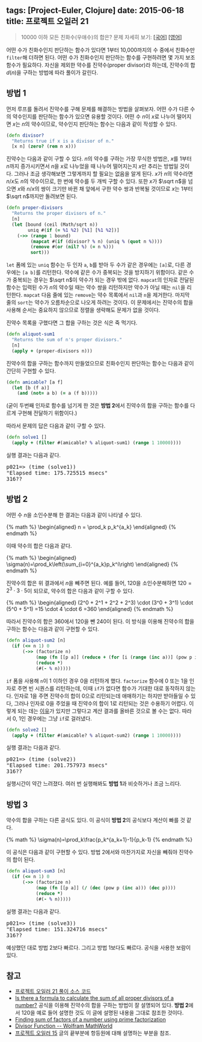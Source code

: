 tags: [Project-Euler, Clojure]
date: 2015-06-18
title: 프로젝트 오일러 21
---
> 10000 이하 모든 친화수(우애수)의 합은?
> 문제 자세히 보기: [[국어]](http://euler.synap.co.kr/prob_detail.php?id=21) [[영어]](https://projecteuler.net/problem=21)

어떤 수가 친화수인지 판단하는 함수가 있다면 1부터 10,000까지의 수 중에서 친화수만 `filter`해 더하면 된다. 어떤 수가 친화수인지 판단하는 함수를 구현하려면 몇 가지 보조 함수가 필요하다. 자신을 제외한 약수를 진약수(proper divisor)라 하는데, 진약수의 합 $d(n)$을 구하는 방법에 따라 풀이가 갈린다.<!--more-->

## 방법 1
먼저 루프를 돌려서 진약수를 구해 문제를 해결하는 방법을 살펴보자. 어떤 수가 다른 수의 약수인지를 판단하는 함수가 있으면 유용할 것이다. 어떤 수 $n$이 $x$로 나누어 떨어지면 $x$는 $n$의 약수이므로, 약수인지 판단하는 함수는 다음과 같이 작성할 수 있다.

```clojure
(defn divisor?
  "Returns true if x is a divisor of n."
  [x n] (zero? (rem n x)))
```

진약수는 다음과 같이 구할 수 있다. $n$의 약수를 구하는 가장 무식한 방법은, $x$를 1부터 $n$까지 증가시키면서 $n$을 $x$로 나누었을 때 나누어 떨어지는지 $x$만 추리는 방법일 것이다. 그러나 조금 생각해보면 그렇게까지 할 필요는 없음을 알게 된다. $x$가 $n$의 약수라면 $n/x$도 $n$의 약수이므로, 한 번에 약수를 두 개씩 구할 수 있다. 또한 $x$가 $\sqrt n$을 넘으면 $x$와 $n/x$의 쌍이 크기만 바뀐 채 앞에서 구한 약수 쌍과 반복될 것이므로 $x$는 1부터 $\sqrt n$까지만 돌려보면 된다.

```clojure
(defn proper-divisors
  "Returns the proper divisors of n."
  [n]
  (let [bound (ceil (Math/sqrt n))
        uniq #(if (= %1 %2) [%1] [%1 %2])]
    (->> (range 1 bound)
         (mapcat #(if (divisor? % n) (uniq % (quot n %))))
         (remove #(or (nil? %) (= n %)))
         sort)))
```

`let` 폼에 있는 `uniq` 함수는 두 인자 `a`, `b`를 받아 두 수가 같은 경우에는 `[a]`로, 다른 경우에는 `[a b]`를 리턴한다. 약수에 같은 수가 중복되는 것을 방지하기 위함이다. 같은 수가 중복되는 경우는 $\sqrt n$이 약수가 되는 경우 밖에 없다. `mapcat`의 인자로 전달된 함수는 입력된 수가 $n$의 약수일 때는 약수 쌍을 리턴하지만 약수가 아닐 때는 `nil`을 리턴한다. `mapcat` 다음 줄에 있는 `remove`는 약수 목록에서 `nil`과 `n`을 제거한다. 마지막 줄의 `sort`는 약수가 오름차순으로 나오게 하려는 것이다. 이 문제에서는 진약수의 합을 사용해 순서는 중요하지 않으므로 정렬을 생략해도 문제가 없을 것이다.

진약수 목록을 구했다면 그 합을 구하는 것은 식은 죽 먹기다.

```clojure
(defn aliquot-sum1
  "Returns the sum of n's proper divisors."
  [n]
  (apply + (proper-divisors n)))
```

진약수의 합을 구하는 함수까지 만들었으므로 친화수인지 판단하는 함수는 다음과 같이 간단히 구현할 수 있다.

```clojure
(defn amicable? [a f]
  (let [b (f a)]
    (and (not= a b) (= a (f b)))))
```

(굳이 두번째 인자로 함수를 넘기게 한 것은 **방법 2**에서 진약수의 합을 구하는 함수를 다르게 구현해 전달하기 위함이다.)

따라서 문제의 답은 다음과 같이 구할 수 있다.

```clojure
(defn solve1 []
  (apply + (filter #(amicable? % aliquot-sum1) (range 1 10000))))
```

실행 결과는 다음과 같다.
<pre class="console">p021=> (time (solve1))
"Elapsed time: 175.725515 msecs"
316??
</pre>

## 방법 2
어떤 수 $n$을 소인수분해 한 결과는 다음과 같이 나타낼 수 있다.

{% math %}
\begin{aligned}
n = \prod_k p_k^{a_k}
\end{aligned}
{% endmath %}

이때 약수의 합은 다음과 같다.

{% math %}
\begin{aligned}
\sigma(n)=\prod_k\left(\sum_{i=0}^{a_k}p_k^i\right)
\end{aligned}
{% endmath %}

진약수의 합은 위 결과에서 $n$을 빼주면 된다. 예를 들어, 120을 소인수분해하면 $120=2^3 \cdot 3 \cdot 5$이 되므로, 약수의 합은 다음과 같이 구할 수 있다.

{% math %}
\begin{aligned}
(2^0 + 2^1 + 2^2 + 2^3) \cdot (3^0 + 3^1) \cdot (5^0 + 5^1) =15 \cdot 4 \cdot 6 =360
\end{aligned}
{% endmath %}

따라서 진약수의 합은 360에서 120을 뺀 240이 된다. 이 방식을 이용해 진약수의 합을 구하는 함수는 다음과 같이 구현할 수 있다.

```clojure
(defn aliquot-sum2 [n]
  (if (<= n 1) 0
      (->> (factorize n)
           (map (fn [[p a]] (reduce + (for [i (range (inc a))] (pow p i)))))
           (reduce *)
           (#(- % n)))))
```

`if` 폼을 사용해 `n`이 1 이하인 경우 0을 리턴하게 했다. `factorize` 함수에 0 또는 1을 인자로 주면 빈 시퀀스를 리턴하는데, 이때 `if`가 없다면 함수가 기대한 대로 동작하지 않는다. 인자로 1을 주면 진약수의 합이 0으로 리턴되는데 애매하기는 하지만 받아들일 수 있다, 그러나 인자로 0을 주었을 때 진약수의 합이 1로 리턴되는 것은 수용하기 어렵다. 이렇게 되는 데는 [이유](/2015/04/06/project-euler-015/)가 있지만 그렇다고 계산 결과를 올바른 것으로 볼 수는 없다. 따라서 0, 1인 경우에는 그냥 `if`로 걸러냈다.

```clojure
(defn solve2 []
  (apply + (filter #(amicable? % aliquot-sum2) (range 1 10000))))
```

실행 결과는 다음과 같다.

<pre class="console">p021=> (time (solve2))
"Elapsed time: 201.757973 msecs"
316??
</pre>

실행시간이 약간 느려졌다. 여러 번 실행해봐도 **방법 1**과 비슷하거나 조금 느리다.

## 방법 3
약수의 합을 구하는 다른 공식도 있다. 이 공식이 **방법 2**의 공식보다 계산이 빠를 것 같다.

{% math %}
\sigma(n)=\prod_k\frac{p_k^{a_k+1}-1}{p_k-1}
{% endmath %}

이 공식은 다음과 같이 구현할 수 있다. 방법 2에서와 마찬가지로 자신을 빼줘야 진약수의 합이 된다.

```clojure
(defn aliquot-sum3 [n]
  (if (<= n 1) 0
      (->> (factorize n)
           (map (fn [[p a]] (/ (dec (pow p (inc a))) (dec p))))
           (reduce *)
           (#(- % n)))))
```

실행 결과는 다음과 같다.
<pre class="console">p021=> (time (solve3))
"Elapsed time: 151.324716 msecs"
316??
</pre>

예상했던 대로 방법 2보다 빠르다. 그리고 방법 1보다도 빠르다. 공식을 사용한 보람이 있다.

## 참고
* [프로젝트 오일러 21 풀이 소스 코드](https://github.com/ntalbs/euler/blob/master/src/p021.clj)
* [Is there a formula to calculate the sum of all proper divisors of a number?](http://math.stackexchange.com/questions/22721/is-there-a-formula-to-calculate-the-sum-of-all-proper-divisors-of-a-number)
공식을 이용해 진약수의 합을 구하는 방법이 잘 설명되어 있다. **방법 2**에서 120을 예로 들어 설명한 것도 이 글에 설명된 내용을 그대로 참조한 것이다.
* [Finding sum of factors of a number using prime factorization](http://math.stackexchange.com/questions/163245/finding-sum-of-factors-of-a-number-using-prime-factorization)
* [Divisor Function -- Wolfram MathWorld](http://mathworld.wolfram.com/DivisorFunction.html)
* [프로젝트 오일러 15](/2015/04/06/project-euler-015/)
글의 끝부분에 항등원에 대해 설명하는 부분을 참조.
